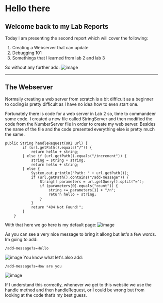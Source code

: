 # Hello there
## Welcome back to my Lab Reports 

Today I am presenting the second report which will cover the following:
1. Creating a Webserver that can update
2. Debugging 101
3. Somethings that I learned from lab 2 and lab 3

So without any further ado:
![image](https://pbs.twimg.com/media/Frl-nVoWcAI6lPF.jpg)

---
## The Webserver
Normally creating a web server from scratch is a bit difficult as a beginner to coding is pretty difficult as I have no idea how to even start one.

Fortunately there is code for a web server in Lab 2 so, time to commandeer some code.
I created a new file called StringServer and then modified the code from the NumberServer file in order to create my web server. Besides the name of the file and the code presented everything else is pretty much the same.

```
public String handleRequest(URI url) {
        if (url.getPath().equals("/")) {
            return hello + string;
        } else if (url.getPath().equals("/increment")) {
            string = string + string;
            return hello + string;
        } else {
            System.out.println("Path: " + url.getPath());
            if (url.getPath().contains("/add-message")) {
                String[] parameters = url.getQuery().split("=");
                if (parameters[0].equals("count")) {
                    string += parameters[1] + "/n";
                    return hello + string;
                }
            }
            return "404 Not Found!";
        }
    }
```
With that here we go here is my default page:
![image](https://user-images.githubusercontent.com/56609916/233745834-a51ff56f-ba67-4fa8-a612-87f9d20519de.png)

As you can see a very nice message to bring it allong but let's a few words.
Im going to add:
```
/add-message?s=Hello
```
![image](https://user-images.githubusercontent.com/56609916/233746151-01821313-ee85-4e2c-830e-a56d9604d0d3.png)
You know what let's also add:
```
/add-message?s=How are you
```
![image](https://user-images.githubusercontent.com/56609916/233746584-7d900c20-eb9d-460f-8218-9d06d7dd7cce.png)

If I understand this correctly, whenever we get to this website we use the handle method and then handleRequest, or I could be wrong but from looking at the code that’s my best guess.




